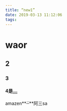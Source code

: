 ```yaml
---
title: “new1”
date: 2019-03-13 11:12:06
tags:
---
```

# waor
## 2
### 3
#### 4**是~~`__`~~**
amazen**~~_``_~~**阿三sa